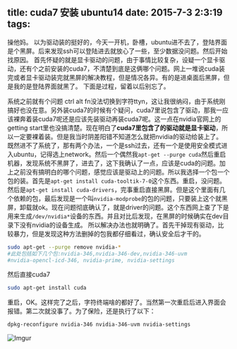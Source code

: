 title: cuda7 安装 ubuntu14
date: 2015-7-3 2:3:19
tags: 
---

操他妈。
以为驱动装的挺好的，今天一开机，卧槽，ubuntu进不去了，登陆界面是个黑屏。后来发现ssh可以登陆进去就放心了一些，至少数据没问题。然后开始找原因。
首先怀疑的就是显卡驱动的问题，由于事情比较复杂，设疑一个显卡驱动，还有个之前安装的cuda7，不清楚到底是这俩哪个问题。网上一堆说cuda装完或者显卡驱动装完就黑屏的解决教程，但是情况各异。有的是进桌面后黑屏，但是我的是登陆界面就黑了。
下面是过程，留着以后别忘了。
<!--more-->
系统之前就有个问题 ctrl alt fn没法切换到字符ttyn，这让我很纳闷，由于系统刚搞好也没在意。另外装cuda7的时候有个疑问，cuda7里说包含了驱动，那我一应该裸奔着装cuda7呢还是应该先装驱动再装cuda7呢。这一点在nvidia官网上的getting start里也没搞清楚。现在明白了**cuda7里包含了的驱动就是显卡驱动**，所以一定要裸着装。但是我当时阴差阳错不知道怎么就把nvidia的驱动给装上了。
既然进不了系统了，那有两个办法，一个是ssh过去，还有一个是使用安全模式进入ubuntu，记得选上network。然后一个偶然我`apt-get --purge cuda`然后重启机器，发现系统不黑屏了，进去了，这下我确认了一点，应该是cuda的问题。加上之前没有搞明白的哪个问题，感觉应该是驱动上的问题。所以我选择一个包一个包的装。首先是`apt-get install cuda-tooltik-7-0`这个东西。重启，没问题。然后是`apt-get install cuda-drivers`，完事重启直接黑屏。但是这个里面有几个依赖的包，最后发现是一个叫`nvidia-modprobe`的包的问题，只要装上这个就黑屏，卸载就ok。现在问题彻底确认了，就是driver的问题。这个东西网上查了下是用来生成`/dev/nvidia*`设备的东西。并且对比后发现，在黑屏的时候确实在dev目录下没有nvidia的设备生成。
所以解决办法也就明确了。首先干掉现有驱动，比较暴力，但是发现这种方法删掉的包我都仔细看过，确认安全后才干的。

```bash
sudo apt-get --purge remove nvidia-*
#此处包括如下几个包:nvidia-346,nvidia-346-dev,nvidia-346-uvm
#nvidia-opencl-icd-346, nvidia-prime, nvidia-settings

```

然后直接cuda7

```bash
sudo apt-get install cuda
```

重启，OK。这样完了之后，字符终端啥的都好了。当然第一次重启后进入界面会报错。第二次就没事了。为了保险，还是执行了以下：

```bash
dpkg-reconfigure nvidia-346 nvidia-346-uvm nvidia-settings
```

![Imgur](http://i.imgur.com/5jOLne2.png)